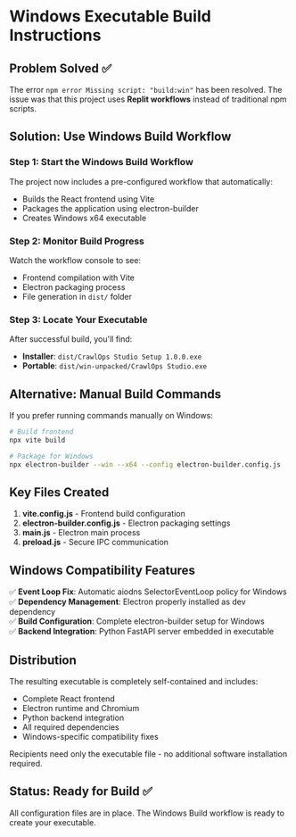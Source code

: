 # Windows Executable Build Instructions

## Problem Solved ✅

The error `npm error Missing script: "build:win"` has been resolved. The issue was that this project uses **Replit workflows** instead of traditional npm scripts.

## Solution: Use Windows Build Workflow

### Step 1: Start the Windows Build Workflow
The project now includes a pre-configured workflow that automatically:
- Builds the React frontend using Vite
- Packages the application using electron-builder
- Creates Windows x64 executable

### Step 2: Monitor Build Progress
Watch the workflow console to see:
- Frontend compilation with Vite
- Electron packaging process
- File generation in `dist/` folder

### Step 3: Locate Your Executable
After successful build, you'll find:
- **Installer**: `dist/CrawlOps Studio Setup 1.0.0.exe`
- **Portable**: `dist/win-unpacked/CrawlOps Studio.exe`

## Alternative: Manual Build Commands

If you prefer running commands manually on Windows:

```bash
# Build frontend
npx vite build

# Package for Windows
npx electron-builder --win --x64 --config electron-builder.config.js
```

## Key Files Created

1. **vite.config.js** - Frontend build configuration
2. **electron-builder.config.js** - Electron packaging settings
3. **main.js** - Electron main process
4. **preload.js** - Secure IPC communication

## Windows Compatibility Features

✅ **Event Loop Fix**: Automatic aiodns SelectorEventLoop policy for Windows  
✅ **Dependency Management**: Electron properly installed as dev dependency  
✅ **Build Configuration**: Complete electron-builder setup for Windows  
✅ **Backend Integration**: Python FastAPI server embedded in executable

## Distribution

The resulting executable is completely self-contained and includes:
- Complete React frontend
- Electron runtime and Chromium
- Python backend integration
- All required dependencies
- Windows-specific compatibility fixes

Recipients need only the executable file - no additional software installation required.

## Status: Ready for Build ✅

All configuration files are in place. The Windows Build workflow is ready to create your executable.